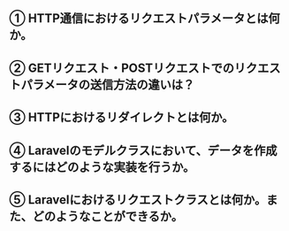 ## ① HTTP通信におけるリクエストパラメータとは何か。



## ② GETリクエスト・POSTリクエストでのリクエストパラメータの送信方法の違いは？



## ③ HTTPにおけるリダイレクトとは何か。



## ④ Laravelのモデルクラスにおいて、データを作成するにはどのような実装を行うか。



## ⑤ Laravelにおけるリクエストクラスとは何か。また、どのようなことができるか。